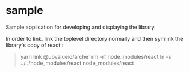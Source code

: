 # sample

Sample application for developing and displaying the library.

In order to link, link the toplevel directory normally 
and then symlink the library's copy of react::

> yarn link @upvalueio/arche`
> rm -rf node_modules/react
> ln -s ../../node_modules/react node_modules/react


